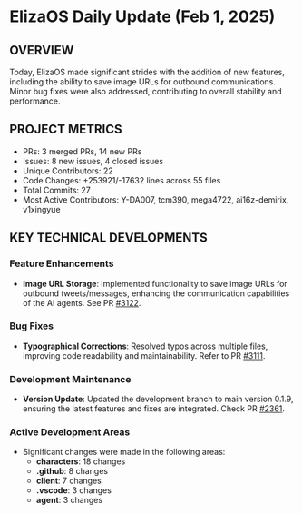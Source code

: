 # ElizaOS Daily Update (Feb 1, 2025)

## OVERVIEW 
Today, ElizaOS made significant strides with the addition of new features, including the ability to save image URLs for outbound communications. Minor bug fixes were also addressed, contributing to overall stability and performance.

## PROJECT METRICS
- PRs: 3 merged PRs, 14 new PRs
- Issues: 8 new issues, 4 closed issues
- Unique Contributors: 22
- Code Changes: +253921/-17632 lines across 55 files
- Total Commits: 27
- Most Active Contributors: Y-DA007, tcm390, mega4722, ai16z-demirix, v1xingyue

## KEY TECHNICAL DEVELOPMENTS

### Feature Enhancements
- **Image URL Storage**: Implemented functionality to save image URLs for outbound tweets/messages, enhancing the communication capabilities of the AI agents. See PR [#3122](https://github.com/elizaos/eliza/pull/3122).

### Bug Fixes
- **Typographical Corrections**: Resolved typos across multiple files, improving code readability and maintainability. Refer to PR [#3111](https://github.com/elizaos/eliza/pull/3111).

### Development Maintenance
- **Version Update**: Updated the development branch to main version 0.1.9, ensuring the latest features and fixes are integrated. Check PR [#2361](https://github.com/elizaos/eliza/pull/2361).

### Active Development Areas
- Significant changes were made in the following areas:
  - **characters**: 18 changes
  - **.github**: 8 changes
  - **client**: 7 changes
  - **.vscode**: 3 changes
  - **agent**: 3 changes